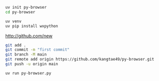 ```sh
uv init py-browser
cd py-browser

uv venv
uv pip install wxpython
```

<http://github.com/new>

```sh
git add .
git commit -m "first commit"
git branch -M main
git remote add origin https://github.com/kangtae49/py-browser.git
git push -u origin main
```

```sh
uv run py-browser.py
```